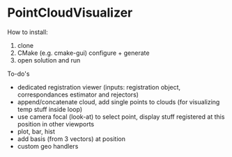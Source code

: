 # PointCloudVisualizer

How to install:

1. clone
2. CMake (e.g. cmake-gui) configure + generate
3. open solution and run

To-do's

- dedicated registration viewer (inputs: registration object, correspondances estimator and rejectors)
- append/concatenate cloud, add single points to clouds (for visualizing temp stuff inside loop)
- use camera focal (look-at) to select point, display stuff registered at this position in other viewports
- plot, bar, hist
- add basis (from 3 vectors) at position
- custom geo handlers